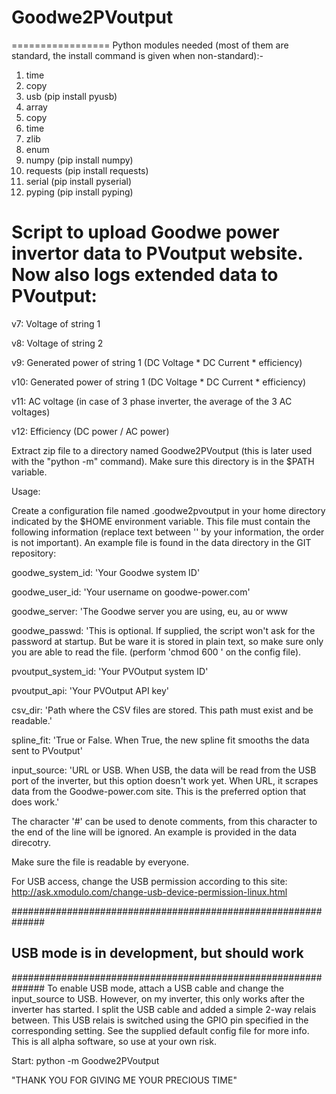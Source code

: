 # Goodwe2PVoutput
=================
Python modules needed (most of them are standard, the install command is given when non-standard):-
1. time
2. copy
3. usb (pip install pyusb)
4. array
5. copy
6. time
7. zlib
8. enum
9. numpy (pip install numpy)
10. requests (pip install requests)
11. serial (pip install pyserial)
12. pyping (pip install pyping)


Script to upload Goodwe power invertor data to PVoutput website. Now also logs extended data to PVoutput:
=========================================================================================================

v7: Voltage of string 1

v8: Voltage of string 2

v9: Generated power of string 1 (DC Voltage * DC Current * efficiency)

v10: Generated power of string 1 (DC Voltage * DC Current * efficiency)

v11: AC voltage (in case of 3 phase inverter, the average of the 3 AC voltages)

v12: Efficiency (DC power / AC power)


Extract zip file to a directory named Goodwe2PVoutput (this is later used with the "python -m" command). Make sure this directory is in the $PATH variable.

Usage:

Create a configuration file named .goodwe2pvoutput in your home directory
indicated by the $HOME environment variable. This file must contain the
following information (replace text between '' by your information, the order 
is not important). An example file is found in the data directory in the GIT repository:

goodwe_system_id: 'Your Goodwe system ID'

goodwe_user_id: 'Your username on goodwe-power.com'

goodwe_server: 'The Goodwe server you are using, eu, au or www

goodwe_passwd: 'This is optional. If supplied, the script won't ask for the password at startup. But be ware it is stored in plain text, so make sure only you are able to read the file. (perform 'chmod 600 <config file>' on the config file).

pvoutput_system_id: 'Your PVOutput system ID'

pvoutput_api: 'Your PVOutput API key'

csv_dir: 'Path where the CSV files are stored. This path must exist and be readable.'

spline_fit: 'True or False. When True, the new spline fit smooths the data sent to PVoutput'

input_source: 'URL or USB. When USB, the data will be read from the USB port of the inverter, but this option doesn't work yet. When URL, it scrapes data from the Goodwe-power.com site. This is the preferred option that does work.'

The character '#' can be used to denote comments, from this character to the
end of the line will be ignored. An example is provided in the data direcotry.

Make sure the file is readable by everyone.

For USB access, change the USB permission according to this site: http://ask.xmodulo.com/change-usb-device-permission-linux.html


##############################################################
## USB mode is in development, but should work
##############################################################
To enable USB mode, attach a USB cable and change the input_source to USB. However, on my inverter, this only works after the inverter has started. I split the USB cable and added a simple 2-way relais between. This USB relais is switched using the GPIO pin specified in the corresponding setting. See the supplied default config file for more info. This is all alpha software, so use at your own risk.



Start:
python -m Goodwe2PVoutput

"THANK YOU FOR GIVING ME YOUR PRECIOUS TIME"
